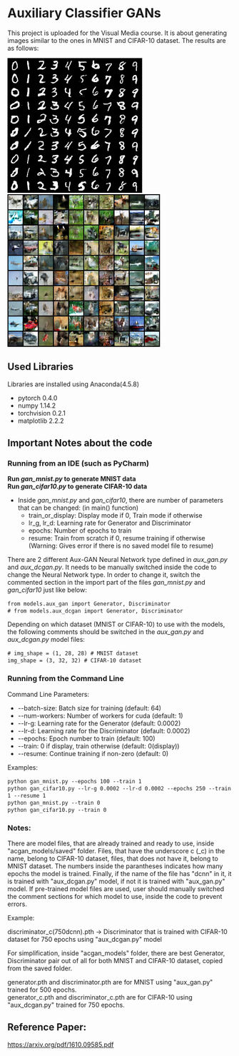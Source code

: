 # Auxiliary Classifier GANs

This project is uploaded for the Visual Media course. It is about generating images similar to the ones in MNIST and CIFAR-10 dataset. The results are as follows:

![Generated MNIST](./results/generated_mnist(500epochs).png)
![Generated CIFAR-10](./results/generated_cifar10(dcnn750epochs).png)


## Used Libraries 

Libraries are installed using Anaconda(4.5.8)

* pytorch 0.4.0
* numpy 1.14.2
* torchvision 0.2.1
* matplotlib 2.2.2


## Important Notes about the code

### Running from an IDE (such as PyCharm)

**Run *gan_mnist.py* to generate MNIST data** <br />
**Run *gan_cifar10.py* to generate CIFAR-10 data** <br />

- Inside *gan_mnist.py* and *gan_cifar10*, there are number of parameters that can be changed: (in main() function)
  - train_or_display: Display mode if 0, Train mode if otherwise
  - lr_g, lr_d: Learning rate for Generator and Discriminator
  - epochs: Number of epochs to train
  - resume: Train from scratch if 0, resume training if otherwise (Warning: Gives error if there is no saved model file to resume)
  
There are 2 different Aux-GAN Neural Network type defined in *aux_gan.py* and *aux_dcgan.py*. It needs to be manually switched inside the code to change the Neural Network type. In order to change it, switch the commented section in the import part of the files *gan_mnist.py* and *gan_cifar10* just like below:

```
from models.aux_gan import Generator, Discriminator
# from models.aux_dcgan import Generator, Discriminator
```

Depending on which dataset (MNIST or CIFAR-10) to use with the models, the following comments should be switched in the *aux_gan.py* and *aux_dcgan.py* model files:
```
# img_shape = (1, 28, 28) # MNIST dataset
img_shape = (3, 32, 32) # CIFAR-10 dataset
```

### Running from the Command Line

Command Line Parameters:
* --batch-size: Batch size for training (default: 64)
* --num-workers: Number of workers for cuda (default: 1)
* --lr-g: Learning rate for the Generator (default: 0.0002)
* --lr-d: Learning rate for the Discriminator (default: 0.0002)
* --epochs: Epoch number to train (default: 100)
* --train: 0 if display, train otherwise (default: 0(display))
* --resume: Continue training if non-zero (default: 0)

Examples:
```
python gan_mnist.py --epochs 100 --train 1
python gan_cifar10.py --lr-g 0.0002 --lr-d 0.0002 --epochs 250 --train 1 --resume 1
python gan_mnist.py --train 0
python gan_cifar10.py --train 0
```

### Notes: 

There are model files, that are already trained and ready to use, inside "acgan_models/saved" folder. Files, that have the underscore c (_c) in the name, belong to CIFAR-10 dataset, files, that does not have it, belong to MNIST dataset. The numbers inside the parantheses indicates how many epochs the model is trained. Finally, if the name of the file has "dcnn" in it, it is trained with "aux_dcgan.py" model, if not it is trained with "aux_gan.py" model. If pre-trained model files are used, user should manually switched the comment sections for which model to use, inside the code to prevent errors.


Example:

discriminator_c(750dcnn).pth -> Discriminator that is trained with CIFAR-10 dataset for 750 epochs using "aux_dcgan.py" model

For simplification, inside "acgan_models" folder, there are best Generator, Discriminator pair out of all for both MNIST and CIFAR-10 dataset, copied from the saved folder.

generator.pth and discriminator.pth are for MNIST using "aux_gan.py" trained for 500 epochs. <br />
generator_c.pth and discriminator_c.pth are for CIFAR-10 using "aux_dcgan.py" trained for 750 epochs.

## Reference Paper:

https://arxiv.org/pdf/1610.09585.pdf
